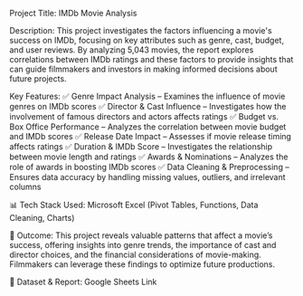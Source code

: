 Project Title: IMDb Movie Analysis

Description:
This project investigates the factors influencing a movie's success on IMDb, focusing on key attributes such as genre, cast, budget, and user reviews. By analyzing 5,043 movies, the report explores correlations between IMDb ratings and these factors to provide insights that can guide filmmakers and investors in making informed decisions about future projects.

Key Features:
✅ Genre Impact Analysis – Examines the influence of movie genres on IMDb scores
✅ Director & Cast Influence – Investigates how the involvement of famous directors and actors affects ratings
✅ Budget vs. Box Office Performance – Analyzes the correlation between movie budget and IMDb scores
✅ Release Date Impact – Assesses if movie release timing affects ratings
✅ Duration & IMDb Score – Investigates the relationship between movie length and ratings
✅ Awards & Nominations – Analyzes the role of awards in boosting IMDb scores
✅ Data Cleaning & Preprocessing – Ensures data accuracy by handling missing values, outliers, and irrelevant columns

📊 Tech Stack Used: Microsoft Excel (Pivot Tables, Functions, Data Cleaning, Charts)

🚀 Outcome:
This project reveals valuable patterns that affect a movie’s success, offering insights into genre trends, the importance of cast and director choices, and the financial considerations of movie-making. Filmmakers can leverage these findings to optimize future productions.

🔗 Dataset & Report: Google Sheets Link










